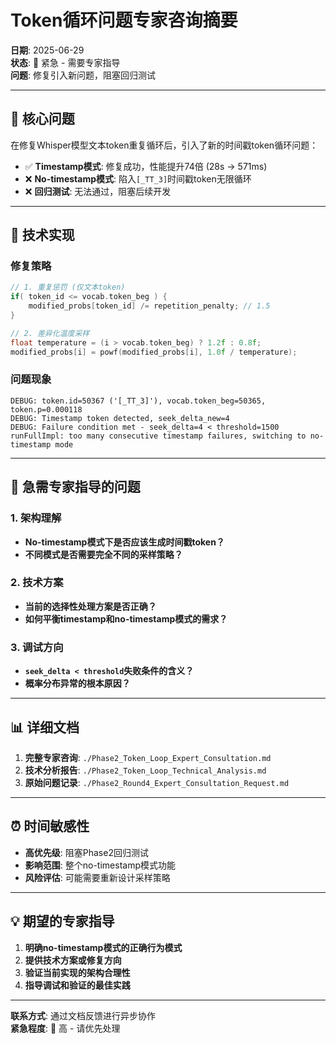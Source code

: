 # **Token循环问题专家咨询摘要**

**日期**: 2025-06-29  
**状态**: 🚨 紧急 - 需要专家指导  
**问题**: 修复引入新问题，阻塞回归测试  

---

## **🎯 核心问题**

在修复Whisper模型文本token重复循环后，引入了新的时间戳token循环问题：

- ✅ **Timestamp模式**: 修复成功，性能提升74倍 (28s → 571ms)
- ❌ **No-timestamp模式**: 陷入`[_TT_3]`时间戳token无限循环
- ❌ **回归测试**: 无法通过，阻塞后续开发

---

## **🔧 技术实现**

### **修复策略**
```cpp
// 1. 重复惩罚 (仅文本token)
if( token_id <= vocab.token_beg ) {
    modified_probs[token_id] /= repetition_penalty; // 1.5
}

// 2. 差异化温度采样
float temperature = (i > vocab.token_beg) ? 1.2f : 0.8f;
modified_probs[i] = powf(modified_probs[i], 1.0f / temperature);
```

### **问题现象**
```
DEBUG: token.id=50367 ('[_TT_3]'), vocab.token_beg=50365, token.p=0.000118
DEBUG: Timestamp token detected, seek_delta_new=4
DEBUG: Failure condition met - seek_delta=4 < threshold=1500
runFullImpl: too many consecutive timestamp failures, switching to no-timestamp mode
```

---

## **🚨 急需专家指导的问题**

### **1. 架构理解**
- **No-timestamp模式下是否应该生成时间戳token？**
- **不同模式是否需要完全不同的采样策略？**

### **2. 技术方案**
- **当前的选择性处理方案是否正确？**
- **如何平衡timestamp和no-timestamp模式的需求？**

### **3. 调试方向**
- **`seek_delta < threshold`失败条件的含义？**
- **概率分布异常的根本原因？**

---

## **📊 详细文档**

1. **完整专家咨询**: `./Phase2_Token_Loop_Expert_Consultation.md`
2. **技术分析报告**: `./Phase2_Token_Loop_Technical_Analysis.md`
3. **原始问题记录**: `./Phase2_Round4_Expert_Consultation_Request.md`

---

## **⏰ 时间敏感性**

- **高优先级**: 阻塞Phase2回归测试
- **影响范围**: 整个no-timestamp模式功能
- **风险评估**: 可能需要重新设计采样策略

---

## **💡 期望的专家指导**

1. **明确no-timestamp模式的正确行为模式**
2. **提供技术方案或修复方向**
3. **验证当前实现的架构合理性**
4. **指导调试和验证的最佳实践**

---

**联系方式**: 通过文档反馈进行异步协作  
**紧急程度**: 🔴 高 - 请优先处理
